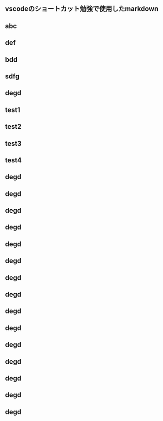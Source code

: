 ## vscodeのショートカット勉強で使用したmarkdown
## abc

## def
## bdd
## sdfg
## degd
## test1

## test2

## test3

## test4


## degd
## degd
## degd
## degd

## degd
## degd
## degd
## degd
## degd
## degd
## degd
## degd
## degd
## degd
## degd
